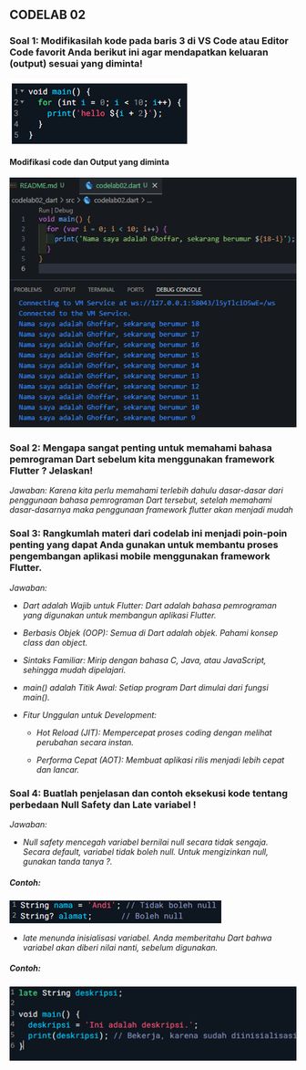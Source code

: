 ## CODELAB 02

### Soal 1: Modifikasilah kode pada baris 3 di VS Code atau Editor Code favorit Anda berikut ini agar mendapatkan keluaran (output) sesuai yang diminta!
![Soal](../codelab02_dart/img/soal01.png)
#### Modifikasi code dan Output yang diminta
![Jawaban](../codelab02_dart/img/Jawaban01.png)

### Soal 2: Mengapa sangat penting untuk memahami bahasa pemrograman Dart sebelum kita menggunakan framework Flutter ? Jelaskan!

*Jawaban: Karena kita perlu memahami terlebih dahulu dasar-dasar dari penggunaan bahasa pemrograman Dart tersebut, setelah memahami dasar-dasarnya maka penggunaan framework flutter akan menjadi mudah*

### Soal 3: Rangkumlah materi dari codelab ini menjadi poin-poin penting yang dapat Anda gunakan untuk membantu proses pengembangan aplikasi mobile menggunakan framework Flutter.

*Jawaban:*
- *Dart adalah Wajib untuk Flutter: Dart adalah bahasa pemrograman yang digunakan untuk membangun aplikasi Flutter.*

- *Berbasis Objek (OOP): Semua di Dart adalah objek. Pahami konsep class dan object.*

- *Sintaks Familiar: Mirip dengan bahasa C, Java, atau JavaScript, sehingga mudah dipelajari.*

- *main() adalah Titik Awal: Setiap program Dart dimulai dari fungsi main().*

- *Fitur Unggulan untuk Development:*

    - *Hot Reload (JIT): Mempercepat proses coding dengan melihat perubahan secara instan.*

    - *Performa Cepat (AOT): Membuat aplikasi rilis menjadi lebih cepat dan lancar.*

### Soal 4: Buatlah penjelasan dan contoh eksekusi kode tentang perbedaan Null Safety dan Late variabel !

*Jawaban:*
- *Null safety mencegah variabel bernilai null secara tidak sengaja. Secara default, variabel tidak boleh null. Untuk mengizinkan null, gunakan tanda tanya ?.*
##### Contoh:
![Contoh Null safety](../codelab02_dart/img/jawaban04a.png)
- *late menunda inisialisasi variabel. Anda memberitahu Dart bahwa variabel akan diberi nilai nanti, sebelum digunakan.*
##### Contoh:
![Contoh Null safety](../codelab02_dart/img/jawaban04b.png)